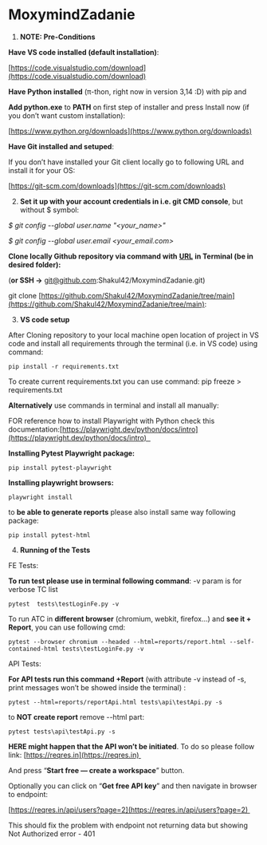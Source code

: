 # MoxymindZadanie

1.  **NOTE: Pre-Conditions**
    
**Have VS code installed (default installation)**:

[https://code.visualstudio.com/download](https://code.visualstudio.com/download)

**Have Python installed** (π-thon, right now in version 3,14 :D) with pip and 

**Add python.exe** to **PATH** on first step of installer and press Install now (if you don’t want custom installation):

[https://www.python.org/downloads](https://www.python.org/downloads)

**Have Git installed and setuped**:

If you don’t have installed your Git client locally go to following URL and install it for your OS:

[https://git-scm.com/downloads](https://git-scm.com/downloads)


2.  **Set it up with your account credentials in i.e. git CMD console**, but without $ symbol:

  *$ git config --global user.name "<your_name>"*

  *$ git config --global user.email <your_email.com>*

**Clone locally Github repository via command with** [**URL**](https://github.com/Shakul42/MoxymindZadanie/tree/main:) **in Terminal (be in desired folder):**

(**or SSH ->** git@github.com:Shakul42/MoxymindZadanie.git)

git clone [https://github.com/Shakul42/MoxymindZadanie/tree/main](https://github.com/Shakul42/MoxymindZadanie/tree/main):

3.  **VS code setup**
    
After Cloning repository to your local machine open location of project in VS code and install all requirements through the terminal (i.e. in VS code) using command:


    pip install -r requirements.txt

To create current requirements.txt you can use command:    pip freeze > requirements.txt

**Alternatively** use commands in terminal and install all manually:

FOR reference how to install Playwright with Python check this documentation:[https://playwright.dev/python/docs/intro](https://playwright.dev/python/docs/intro)  

**Installing Pytest Playwright package:**

    pip install pytest-playwright

**Installing playwright browsers:**

    playwright install

to **be able to generate reports** please also install same way following package:

    pip install pytest-html

4.  **Running of the Tests**   

FE Tests:

**To run test please use in terminal following command**: -v param is for verbose TC list

    pytest  tests\testLoginFe.py -v

To run ATC in **different browser** (chromium, webkit, firefox...) and **see it + Report**, you can use following cmd:

    pytest --browser chromium --headed --html=reports/report.html --self-contained-html tests\testLoginFe.py -v
API Tests:

**For API tests run this command +Report** (with attribute -v instead of -s, print messages won’t be showed inside the terminal) :

    pytest --html=reports/reportApi.html tests\api\testApi.py -s

to **NOT create report** remove --html part:

    pytest tests\api\testApi.py -s

**HERE might happen that the API won’t be initiated**. To do so please follow link:  [https://reqres.in](https://reqres.in) 

And press “**Start free — create a workspace**” button. 

Optionally you can click on “**Get free API key**” and then navigate in browser to endpoint:

[https://reqres.in/api/users?page=2](https://reqres.in/api/users?page=2) 

This should fix the problem with endpoint not returning data but showing Not Authorized error - 401
